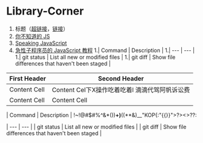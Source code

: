 # Library-Corner
1. 标题（[超链接](链接)，[链接](超链接)）
1. [你不知道的 JS](https://github.com/getify/You-Dont-Know-JS)
1. [Speaking JavaScript](http://speakngjs.com/)
1. [急性子程序员的 JavaScript 教程](https://exploringjs.com/impatient-js/index.html)
1.| Command | Description |
1.| --- | --- |
1.| git status | List all new or modified files |
1.| git diff | Show file differences that haven't been staged |

| First Header  | Second Header |
| ------------- | ------------- |
| Content Cell  | Content Cel下X操作吃着吃着l 滴滴代驾阿帆诉讼费  |
| Content Cell  | Content Cell  |

| Command | Description |
!~!@#$#%^&*())__+)__((**&)__"KOP{:"{{}}">?><>??:


| --- | --- |
| git status | List all new or modified files |
| git diff | Show file differences that haven't been staged |
